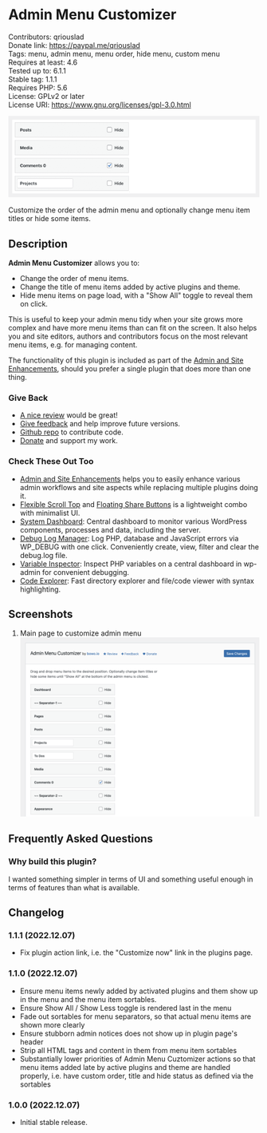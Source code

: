 # Admin Menu Customizer

Contributors: qriouslad  
Donate link: https://paypal.me/qriouslad  
Tags: menu, admin menu, menu order, hide menu, custom menu   
Requires at least: 4.6  
Tested up to: 6.1.1  
Stable tag: 1.1.1  
Requires PHP: 5.6  
License: GPLv2 or later  
License URI: https://www.gnu.org/licenses/gpl-3.0.html

![](.wordpress-org/banner-772x250.png)

Customize the order of the admin menu and optionally change menu item titles or hide some items.

## Description

**Admin Menu Customizer** allows you to:

* Change the order of menu items.
* Change the title of menu items added by active plugins and theme.
* Hide menu items on page load, with a "Show All" toggle to reveal them on click.

This is useful to keep your admin menu tidy when your site grows more complex and have more menu items than can fit on the screen. It also helps you and site editors, authors and contributors focus on the most relevant menu items, e.g. for managing content.

The functionality of this plugin is included as part of the [Admin and Site Enhancements](https://wordpress.org/plugins/admin-site-enhancements/), should you prefer a single plugin that does more than one thing.

### Give Back

* [A nice review](https://wordpress.org/plugins/admin-menu-customizer/#reviews) would be great!
* [Give feedback](https://wordpress.org/support/plugin/admin-menu-customizer/) and help improve future versions.
* [Github repo](https://github.com/qriouslad/admin-menu-customizer) to contribute code.
* [Donate](https://paypal.me/qriouslad) and support my work.

### Check These Out Too

* [Admin and Site Enhancements](https://wordpress.org/plugins/admin-site-enhancements/) helps you to easily enhance various admin workflows and site aspects while replacing multiple plugins doing it.
* [Flexible Scroll Top](https://wordpress.org/plugins/flexible-scroll-top/) and [Floating Share Buttons](https://wordpress.org/plugins/floating-share-button/) is a lightweight combo with minimalist UI.
* [System Dashboard](https://wordpress.org/plugins/system-dashboard/): Central dashboard to monitor various WordPress components, processes and data, including the server.
* [Debug Log Manager](https://wordpress.org/plugins/debug-log-manager/): Log PHP, database and JavaScript errors via WP_DEBUG with one click. Conveniently create, view, filter and clear the debug.log file.
* [Variable Inspector](https://wordpress.org/plugins/variable-inspector/): Inspect PHP variables on a central dashboard in wp-admin for convenient debugging.
* [Code Explorer](https://wordpress.org/plugins/code-explorer/): Fast directory explorer and file/code viewer with syntax highlighting.

## Screenshots

1. Main page to customize admin menu
   ![Main page to customize admin menu](.wordpress-org/screenshot-1.png)

## Frequently Asked Questions

### Why build this plugin?

I wanted something simpler in terms of UI and something useful enough in terms of features than what is available.

## Changelog

### 1.1.1 (2022.12.07)

* Fix plugin action link, i.e. the "Customize now" link in the plugins page.

### 1.1.0 (2022.12.07)

* Ensure menu items newly added by activated plugins and them show up in the menu and the menu item sortables.
* Ensure Show All / Show Less toggle is rendered last in the menu
* Fade out sortables for menu separators, so that actual menu items are shown more clearly
* Ensure stubborn admin notices does not show up in plugin page's header
* Strip all HTML tags and content in them from menu item sortables
* Substantially lower priorities of Admin Menu Cuztomizer actions so that menu items added late by active plugins and theme are handled properly, i.e. have custom order, title and hide status as defined via the sortables

### 1.0.0 (2022.12.07)

* Initial stable release. 